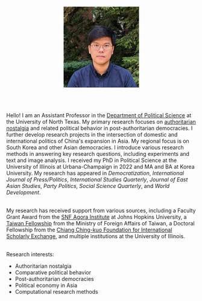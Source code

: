 <p align="center">
  <img width="200" src="/assets/img/avatar.jpg">
</p>
<br><br />

Hello! I am an Assistant Professor in the [Department of Political Science](https://politicalscience.unt.edu) at the University of North Texas. My primary research focuses on [authoritarian nostalgia](https://www.sanghoonkim.org/publication/dissertation/bookproject/) and related political behavior in post-authoritarian democracies. I further develop research projects in the intersection of domestic and international politics of China's expansion in Asia. My regional focus is on South Korea and other Asian democracies. I introduce various research methods in answering key research questions, including experiments and text and image analysis. I received my PhD in Political Science at the University of Illinois at Urbana-Champaign in 2022 and MA and BA at Korea University. My research has appeared in *Democratization*, _International Journal of Press/Politics_, _International Studies Quarterly_, *Journal of East Asian Studies*, *Party Politics*, *Social Science Quarterly*, and *World Development*.
<br><br />
 
My research has received support from various sources, including a Faculty Grant Award from the [SNF Agora Institute](https://snfagora.jhu.edu) at Johns Hopkins University, a [Taiwan Fellowship](https://taiwanfellowship.ncl.edu.tw/eng/index.aspx) from the Ministry of Foreign Affairs of Taiwan, a Doctoral Fellowship from the [Chiang Ching-kuo Foundation for International Scholarly Exchange](http://www.cckf.org/en/), and multiple institutions at the University of Illinois. 
<br><br />

Research interests:
  - Authoritarian nostalgia
  - Comparative political behavior
  - Post-authoritarian democracies
  - Political economy in Asia
  - Computational research methods
